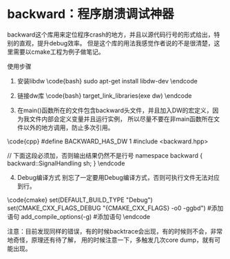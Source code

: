 # backward：程序崩溃调试神器

backward这个库用来定位程序crash的地方，并且以源代码行号的形式给出，特别的直观，提升debug效率。
但是这个库的用法我感觉作者说的不是很清楚，这里需要以cmake工程为例子做笔记。

使用步骤

1. 安装libdw
\code{bash}
sudo apt-get install libdw-dev
\endcode

2. 链接dw库
\code{bash}
target_link_libraries(exe dw)
\endcode

3. 在main()函数所在的文件包含backward头文件，并且加入DW的宏定义，因为我文件内部会定义变量并且运行实例，
所以尽量不要在非main函数所在文件以外的地方调用，防止多次引用。

\code{cpp}
#define BACKWARD_HAS_DW 1
#include <backward.hpp>

// 下面这段必须加，否则输出结果仍然不是行号
namespace backward
{
	backward::SignalHandling sh;
}
\endcode

4. Debug编译方式
别忘了一定要用Debug编译方式，否则可执行文件无法对应到行。

\code{cmake}
set(DEFAULT_BUILD_TYPE "Debug")
set(CMAKE_CXX_FLAGS_DEBUG "{CMAKE_CXX_FLAGS} -o0 -ggbd")  #添加语句
add_compile_options(-g)   #添加语句
\endcode

注意：目前发现同样的错误，有的时候backtrace会出现，有的时候则不会，非常地奇怪，原理还有待了解，
用的时候注意一下，多触发几次core dump，就有可能出现。